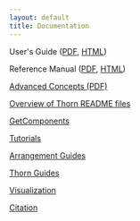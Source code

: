 ```yaml
---
layout: default
title: Documentation
---
```

User's Guide ([PDF](UsersGuide.pdf), [HTML](usersguide/UsersGuide.html))

Reference Manual ([PDF](ReferenceManual.pdf),
[HTML](referencemanual/ReferenceManual.html))

[Advanced Concepts (PDF)](CoreDoc.pdf)

[Overview of Thorn README files](Readme_Info.html)

[GetComponents](GetComponents.html)

[Tutorials](tutorials/index.html)

[Arrangement Guides](arrangements/index.html)

[Thorn Guides](thorns/index.html)

[Visualization](visualization/index.html)

[Citation](citation/index.html)
